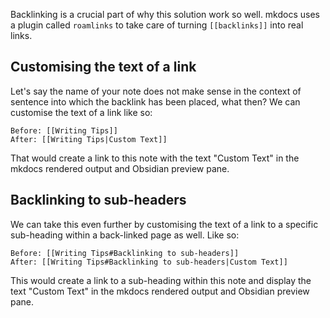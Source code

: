 Backlinking is a crucial part of why this solution work so well. mkdocs uses a plugin called `roamlinks` to take care of turning `[[backlinks]]` into real links.

## Customising the text of a link

Let's say the name of your note does not make sense in the context of sentence into which the backlink has been placed, what then? We can customise the text of a link like so:

    Before: [[Writing Tips]]
	After: [[Writing Tips|Custom Text]]
	
That would create a link to this note with the text "Custom Text" in the mkdocs rendered output and Obsidian preview pane.

## Backlinking to sub-headers

We can take this even further by customising the text of a link to a specific sub-heading within a back-linked page as well. Like so:

    Before: [[Writing Tips#Backlinking to sub-headers]]
	After: [[Writing Tips#Backlinking to sub-headers|Custom Text]]
	
This would create a link to a sub-heading within this note and display the text "Custom Text" in the mkdocs rendered output and Obsidian preview pane.